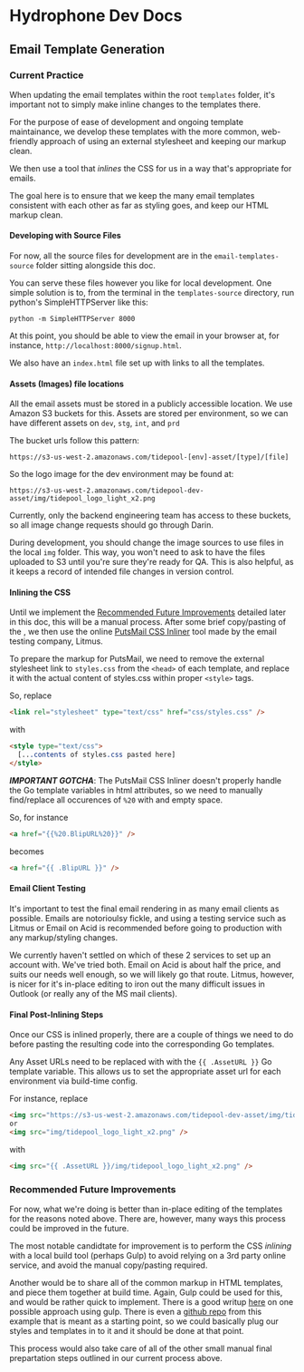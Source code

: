 Hydrophone Dev Docs
===

## Email Template Generation

### Current Practice

When updating the email templates within the root `templates` folder, it's important not to simply make inline changes to the templates there.

For the purpose of ease of development and ongoing template maintainance, we develop these templates with the more common, web-friendly approach of using an external stylesheet and keeping our markup clean.

We then use a tool that _inlines_ the CSS for us in a way that's appropriate for emails.

The goal here is to ensure that we keep the many email templates consistent with each other as far as styling goes, and keep our HTML markup clean.

#### Developing with Source Files

For now, all the source files for development are in the `email-templates-source` folder sitting alongside this doc.

You can serve these files however you like for local development. One simple solution is to, from the terminal in the `templates-source` directory, run python's SimpleHTTPServer like this:

```shell
python -m SimpleHTTPServer 8000
```

At this point, you should be able to view the email in your browser at, for instance, `http://localhost:8000/signup.html`.

We also have an `index.html` file set up with links to all the templates.

#### Assets (Images) file locations

All the email assets must be stored in a publicly accessible location. We use Amazon S3 buckets for this.  Assets are stored per environment, so we can have different assets on `dev`, `stg`, `int`, and `prd`

The bucket urls follow this pattern:

`https://s3-us-west-2.amazonaws.com/tidepool-[env]-asset/[type]/[file]`

So the logo image for the dev environment may be found at:

`https://s3-us-west-2.amazonaws.com/tidepool-dev-asset/img/tidepool_logo_light_x2.png`

Currently, only the backend engineering team has access to these buckets, so all image change requests should go through Darin.

During development, you should change the image sources to use files in the local `img` folder. This way, you won't need to ask to have the files uploaded to S3 until you're sure they're ready for QA. This is also helpful, as it keeps a record of intended file changes in version control.

#### Inlining the CSS

Until we implement the [Recommended Future Improvements](#recommended-future-improvements) detailed later in this doc, this will be a manual process. After some brief copy/pasting of the , we then use the online [PutsMail CSS Inliner](https://www.putsmail.com/inliner) tool made by the email testing company, Litmus.

To prepare the markup for PutsMail, we need to remove the external stylesheet link to `styles.css` from the `<head>` of each template, and replace it with the actual content of styles.css within proper `<style>` tags.

So, replace

```html
<link rel="stylesheet" type="text/css" href="css/styles.css" />
```

with

```html
<style type="text/css">
  [...contents of styles.css pasted here]
</style>
```

*__IMPORTANT GOTCHA__*: The PutsMail CSS Inliner doesn't properly handle the Go template variables in html attributes, so we need to manually find/replace all occurences of `%20` with and empty space.

So, for instance

```html
<a href="{{%20.BlipURL%20}}" />
```

becomes

```html
<a href="{{ .BlipURL }}" />
```

#### Email Client Testing

It's important to test the final email rendering in as many email clients as possible.  Emails are notorioulsy fickle, and using a testing service such as Litmus or Email on Acid is recommended before going to production with any markup/styling changes.

We currently haven't settled on which of these 2 services to set up an account with. We've tried both. Email on Acid is about half the price, and suits our needs well enough, so we will likely go that route. Litmus, however, is nicer for it's in-place editing to iron out the many difficult issues in Outlook (or really any of the MS mail clients).

#### Final Post-Inlining Steps

Once our CSS is inlined properly, there are a couple of things we need to do before pasting the resulting code into the corresponding Go templates.

Any Asset URLs need to be replaced with with the `{{ .AssetURL }}` Go template variable. This allows us to set the appropriate asset url for each environment via build-time config.

For instance, replace
```html
<img src="https://s3-us-west-2.amazonaws.com/tidepool-dev-asset/img/tidepool_logo_light_x2.png" />
or
<img src="img/tidepool_logo_light_x2.png" />
```

with

```html
<img src="{{ .AssetURL }}/img/tidepool_logo_light_x2.png" />
```

### Recommended Future Improvements

For now, what we're doing is better than in-place editing of the templates for the reasons noted above. There are, however, many ways this process could be improved in the future.

The most notable candidtate for improvement is to perform the CSS _inlining_ with a local build tool (perhaps Gulp) to avoid relying on a 3rd party online service, and avoid the manual copy/pasting required.

Another would be to share all of the common markup in HTML templates, and piece them together at build time. Again, Gulp could be used for this, and would be rather quick to implement. There is a good writup [here](https://bitsofco.de/a-gulp-workflow-for-building-html-email/) on one possible approach using gulp. There is even a [github repo](https://github.com/ireade/gulp-email-workflow/tree/master/src/templates) from this example that is meant as a starting point, so we could basically plug our styles and templates in to it and it should be done at that point.

This process would also take care of all of the other small manual final prepartation steps outlined in our current process above.
